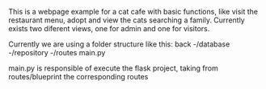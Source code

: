 This is a webpage example for a cat cafe with basic functions, like visit the restaurant menu, adopt and view the cats searching a family.
Currently exists two diferent views, one for admin and one for visitors.

Currently we are using a folder structure like this:
back
-/database
-/repository
-/routes
main.py

main.py is responsible of execute the flask project, taking from routes/blueprint the corresponding routes